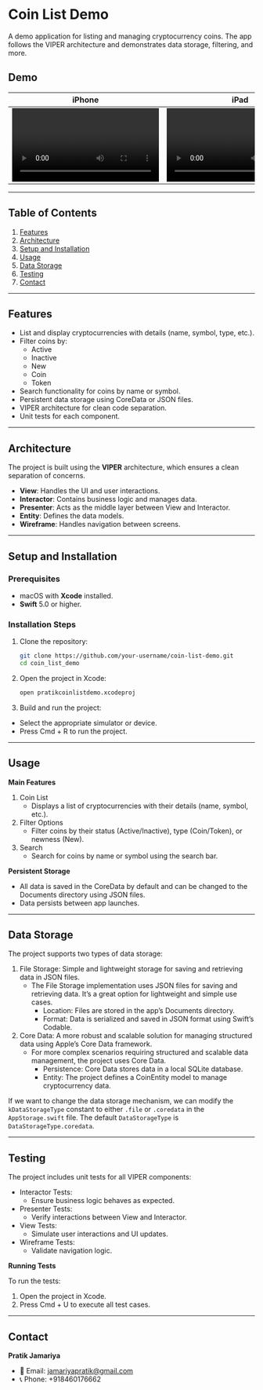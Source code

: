 # Coin List Demo

A demo application for listing and managing cryptocurrency coins. The app follows the VIPER architecture and demonstrates data storage, filtering, and more.

## Demo
| iPhone  | iPad |
| ------------- | ------------- |
| ![Watch The Video](https://github.com/Pratik948/coin_list_demo/blob/main/Demo/Screen%20Recording%202024-12-18%20at%206.04.51%E2%80%AFPM%20Compressed.mov)  |  ![Watch The Video](https://github.com/Pratik948/coin_list_demo/blob/main/Demo/Screen%20Recording%202024-12-18%20at%206.07.13%E2%80%AFPM%20Compressed.mov) |

---

## Table of Contents

1. [Features](#features)
2. [Architecture](#architecture)
3. [Setup and Installation](#setup-and-installation)
4. [Usage](#usage)
5. [Data Storage](#data-storage)
6. [Testing](#testing)
7. [Contact](#contact)
---

## Features

- List and display cryptocurrencies with details (name, symbol, type, etc.).
- Filter coins by:
  - Active
  - Inactive
  - New
  - Coin
  - Token
- Search functionality for coins by name or symbol.
- Persistent data storage using CoreData or JSON files.
- VIPER architecture for clean code separation.
- Unit tests for each component.

---

## Architecture

The project is built using the **VIPER** architecture, which ensures a clean separation of concerns.

- **View**: Handles the UI and user interactions.
- **Interactor**: Contains business logic and manages data.
- **Presenter**: Acts as the middle layer between View and Interactor.
- **Entity**: Defines the data models.
- **Wireframe**: Handles navigation between screens.

---

## Setup and Installation

### Prerequisites

- macOS with **Xcode** installed.
- **Swift** 5.0 or higher.

### Installation Steps

1. Clone the repository:
   ```bash
   git clone https://github.com/your-username/coin-list-demo.git
   cd coin_list_demo
2.	Open the project in Xcode:
	 ```bash
    open pratikcoinlistdemo.xcodeproj
3.	Build and run the project:
   - Select the appropriate simulator or device.
   - Press Cmd + R to run the project.

---
## Usage

**Main Features**
1. Coin List
    - Displays a list of cryptocurrencies with their details (name, symbol, etc.).
2. Filter Options
    - Filter coins by their status (Active/Inactive), type (Coin/Token), or newness (New).
3. Search
    - Search for coins by name or symbol using the search bar.

**Persistent Storage**
- All data is saved in the CoreData by default and can be changed to the Documents directory using JSON files.
- Data persists between app launches.

___

## Data Storage

The project supports two types of data storage:
1. File Storage: Simple and lightweight storage for saving and retrieving data in JSON files.
	- The File Storage implementation uses JSON files for saving and retrieving data. It’s a great option for lightweight and simple use cases.
		- Location: Files are stored in the app’s Documents directory.
		- Format: Data is serialized and saved in JSON format using Swift’s Codable.
3. Core Data: A more robust and scalable solution for managing structured data using Apple’s Core Data framework.
   	- For more complex scenarios requiring structured and scalable data management, the project uses Core Data.
		- Persistence: Core Data stores data in a local SQLite database.
		- Entity: The project defines a CoinEntity model to manage cryptocurrency data.
  
If we want to change the data storage mechanism, we can modify the `kDataStorageType` constant to either `.file` or `.coredata` in the `AppStorage.swift` file.
The default `DataStorageType` is `DataStorageType.coredata`.

___

## Testing

The project includes unit tests for all VIPER components:
  - Interactor Tests:
  	- Ensure business logic behaves as expected.
  - Presenter Tests:
  	- Verify interactions between View and Interactor.
  - View Tests:
  	- Simulate user interactions and UI updates.
  - Wireframe Tests:
  	- Validate navigation logic.

**Running Tests**

To run the tests:
  1. Open the project in Xcode.
  2. Press Cmd + U to execute all test cases.
___
## Contact
**Pratik Jamariya**
- 📧 Email: [jamariyapratik@gmail.com](mailto:jamariyapratik@gmail.com)
- 📞 Phone: +918460176662
